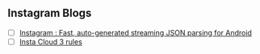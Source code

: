 ## Instagram Blogs

- [ ] [Instagram : Fast, auto-generated streaming JSON parsing for Android](https://instagram-engineering.com/fast-auto-generated-streaming-json-parsing-for-android-ab8e7be21033)
- [ ] [Insta Cloud 3 rules](https://medium.com/@DataStax/instagram-engineerings-3-rules-to-a-scalable-cloud-application-architecture-c44afed31406)
